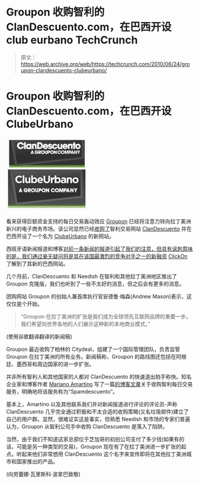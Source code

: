 # Groupon 收购智利的 ClanDescuento.com，在巴西开设 club eurbano TechCrunch

> 原文：<https://web.archive.org/web/https://techcrunch.com/2010/06/24/groupon-clandescuento-clubeurbano/>

# Groupon 收购智利的 ClanDescuento.com，在巴西开设 ClubeUrbano

![](img/6453778936e4932e9c5a953adbfbd088.png)

看来获得巨额资金支持的每日交易轰动效应 [Groupon](https://web.archive.org/web/20221209115619/http://www.crunchbase.com/company/groupon) 已经将注意力转向拉丁美洲新兴的电子商务市场。该公司显然已经[收购了](https://web.archive.org/web/20221209115619/http://www.clandescuento.com/pages/groupon)智利交易网站 [ClanDescuento](https://web.archive.org/web/20221209115619/http://www.clandescuento.com/) 并在巴西开设了一个名为 [ClubeUrbano](https://web.archive.org/web/20221209115619/http://www.clubeurbano.com.br/) 的新网站。

西班牙语新闻报道和博客[对前一条新闻的报道引起了我们的注意，但具有讽刺意味的是，我们通过毫无疑问将是其在该国最激烈的竞争对手之一的新融资](https://web.archive.org/web/20221209115619/http://www.uberbin.net/archivos/comunidades-online/groupon-llega-a-latinoamerica-2.php) [ClickOn](https://web.archive.org/web/20221209115619/http://clickon.com.br/) 了解到了其新的巴西网站。

几个月前，ClanDescuento 和 Needish 在智利和其他拉丁美洲地区推出了 Groupon 克隆版，我们也听到了一些不太好的消息，但之后会有更多的消息。

团购网站 Groupon 的创始人兼首席执行官安德鲁·梅森(Andrew Mason)表示，这仅仅是个开始。

> “Groupon 在拉丁美洲的扩张是我们成为全球领先互联网品牌的重要一步。我们希望向世界各地的人们展示这种新的本地商业模式。”

(使用谷歌翻译翻译的新闻稿)

Groupon 最近收购了柏林的 Citydeal，组建了一个国际管理团队，负责监管 Groupon 在拉丁美洲的所有业务。新闻稿称，Groupon 的路线图还包括在阿根廷、墨西哥和周边国家的进一步扩张。

并非所有智利人和其他国家的人都对 ClanDescuento 的快速退出拍手称快。知名企业家和博客作者 [Mariano Amartino](https://web.archive.org/web/20221209115619/http://www.crunchbase.com/person/mariano-amartino) 写了一篇[的博客文章](https://web.archive.org/web/20221209115619/http://www.uberbin.net/archivos/comunidades-online/groupon-llega-a-latinoamerica-2.php)关于收购智利每日交易服务，明确地将该服务称为“Spamdescuento”。

基本上，Amartino 以及其他联系我们并对新闻报道进行评论的评论员-声称 ClanDescuento 几乎完全通过积极和不太合适的收购策略(又名垃圾邮件)建立了自己的用户群。显然，很难证实这是事实，但熟悉 Needish 和市场的专家们普遍认为，Groupon 从智利公司手中收购 ClanDescuento 是落入了陷阱。

当然，由于我们不知道这家总部位于芝加哥的初创公司支付了多少钱(如果有的话，可能是另一种类型的交易)，Groupon 现在有了在拉丁美洲进一步扩张的起点。听起来他们非常想用 ClanDescuento 这个名字来宣传即将在其他拉丁美洲城市和国家推出的产品。

(向劳蕾娜·瓦里斯科·波拿巴致敬)